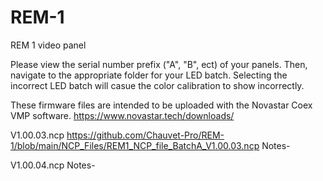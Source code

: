 # REM-1
REM 1 video panel

Please view the serial number prefix ("A", "B", ect) of your panels. Then, navigate to the appropriate folder for your LED batch. Selecting the incorrect LED batch will casue the color calibration to show incorrectly.

These firmware files are intended to be uploaded with the Novastar Coex VMP software.
https://www.novastar.tech/downloads/

V1.00.03.ncp
https://github.com/Chauvet-Pro/REM-1/blob/main/NCP_Files/REM1_NCP_file_BatchA_V1.00.03.ncp
Notes-

V1.00.04.ncp
Notes-

